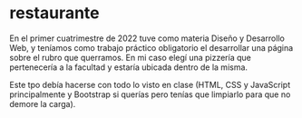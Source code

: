 # restaurante
En el primer cuatrimestre de 2022 tuve como materia Diseño y Desarrollo Web, y teníamos como trabajo práctico obligatorio el desarrollar una página sobre el rubro que querramos. En mi caso elegí una pizzería que pertenecería a la facultad y estaría ubicada dentro de la misma.

Este tpo debía hacerse con todo lo visto en clase (HTML, CSS y JavaScript principalmente y Bootstrap si querías pero tenías que limpiarlo para que no demore la carga).
